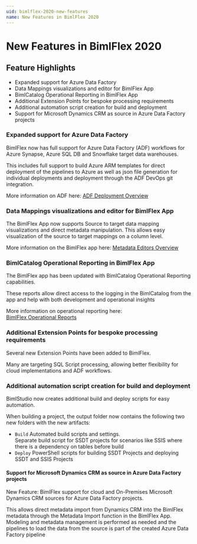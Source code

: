 ```yaml
---
uid: bimlflex-2020-new-features
name: New Features in BimlFlex 2020
---
```

# New Features in BimlFlex 2020

## Feature Highlights

* Expanded support for Azure Data Factory
* Data Mappings visualizations and editor for BimlFlex App
* BimlCatalog Operational Reporting in BimlFlex App
* Additional Extension Points for bespoke processing requirements
* Additional automation script creation for build and deployment
* Support for Microsoft Dynamics CRM as source in Azure Data Factory projects

### Expanded support for Azure Data Factory

BimlFlex now has full support for Azure Data Factory (ADF) workflows for Azure Synapse, Azure SQL DB and Snowflake target data warehouses.

This includes full support to build Azure ARM templates for direct deployment of the pipelines to Azure as well as json file generation for individual deployments and deployment through the ADF DevOps git integration.

More information on ADF here: [ADF Deployment Overview](xref:adf-deployment-overview)

### Data Mappings visualizations and editor for BimlFlex App

The BimlFlex App now supports Source to target data mapping visualizations and direct metadata manipulation. This allows easy visualization of the source to target mappings on a column level.

More information on the BimlFlex app here: [Metadata Editors Overview](xref:metadata-editors-overview)

### BimlCatalog Operational Reporting in BimlFlex App

The BimlFlex app has been updated with BimlCatalog Operational Reporting capabilities.

These reports allow direct access to the logging in the BimlCatalog from the app and help with both development and operational insights

More information on operational reporting here: [BimlFlex Operational Reports](xref:bimlflex-operational-reports)

### Additional Extension Points for bespoke processing requirements

Several new Extension Points have been added to BimlFlex.

Many are targeting SQL Script processing, allowing better flexibility for cloud implementations and ADF workflows.

### Additional automation script creation for build and deployment

BimlStudio now creates additional build and deploy scripts for easy automation.

When building a project, the output folder now contains the following two new folders with the new artifacts:

* `Build`
    Automated build scripts and settings.  
    Separate build script for SSDT projects for scenarios like SSIS where there is a dependency on tables before build
* `Deploy`
    PowerShell scripts for building SSDT Projects and deploying SSDT and SSIS Projects

#### Support for Microsoft Dynamics CRM as source in Azure Data Factory projects

New Feature: BimlFlex support for cloud and On-Premises Microsoft Dynamics CRM sources for Azure Data Factory projects.

This allows direct metadata import from Dynamics CRM into the BimlFlex metadata through the Metadata Import function in the BimlFlex App. Modeling and metadata management is performed as needed and the pipelines to load the data from the source is part of the created Azure Data Factory pipeline
